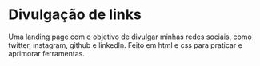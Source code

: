 # Divulgação de links
Uma landing page com o objetivo de divulgar minhas redes sociais, como twitter, instagram, github e linkedln.
Feito em html e css para praticar e aprimorar ferramentas.
